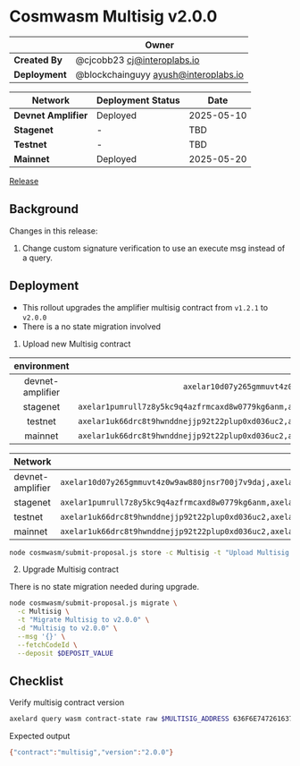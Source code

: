 # Cosmwasm Multisig v2.0.0

|                | **Owner**                              |
| -------------- | -------------------------------------- |
| **Created By** | @cjcobb23 <cj@interoplabs.io>          |
| **Deployment** | @blockchainguyy <ayush@interoplabs.io> |

| **Network**          | **Deployment Status** | **Date**   |
| -------------------- | --------------------- | ---------- |
| **Devnet Amplifier** | Deployed              | 2025-05-10 |
| **Stagenet**         | -                     | TBD        |
| **Testnet**          | -                     | TBD        |
| **Mainnet**          | Deployed              | 2025-05-20 |

[Release](https://github.com/axelarnetwork/axelar-amplifier/releases/tag/multisig-v1.2.1)

## Background

Changes in this release:

1. Change custom signature verification to use an execute msg instead of a query.

## Deployment

- This rollout upgrades the amplifier multisig contract from `v1.2.1` to `v2.0.0`
- There is a no state migration involved

1. Upload new Multisig contract

| environment | INIT_ADDRESSES    |  RUN_AS_ACCOUNT |
| :-----: | :---: | :---: |
| devnet-amplifier | `axelar10d07y265gmmuvt4z0w9aw880jnsr700j7v9daj,axelar1zlr7e5qf3sz7yf890rkh9tcnu87234k6k7ytd9`  | `axelar10d07y265gmmuvt4z0w9aw880jnsr700j7v9daj`   |
| stagenet | `axelar1pumrull7z8y5kc9q4azfrmcaxd8w0779kg6anm,axelar10d07y265gmmuvt4z0w9aw880jnsr700j7v9daj,axelar12qvsvse32cjyw60ztysd3v655aj5urqeup82ky`    | `axelar10d07y265gmmuvt4z0w9aw880jnsr700j7v9daj`   |
| testnet | `axelar1uk66drc8t9hwnddnejjp92t22plup0xd036uc2,axelar10d07y265gmmuvt4z0w9aw880jnsr700j7v9daj,axelar12f2qn005d4vl03ssjq07quz6cja72w5ukuchv7`   | `axelar10d07y265gmmuvt4z0w9aw880jnsr700j7v9daj`   |
| mainnet | `axelar1uk66drc8t9hwnddnejjp92t22plup0xd036uc2,axelar10d07y265gmmuvt4z0w9aw880jnsr700j7v9daj,axelar1nctnr9x0qexemeld5w7w752rmqdsqqv92dw9am`   | `axelar10d07y265gmmuvt4z0w9aw880jnsr700j7v9daj`   |

| Network          | `INIT_ADDRESSES`                                                                                                                            | `RUN_AS_ACCOUNT`                                | `DEPOSIT_VALUE` |
| ---------------- | ------------------------------------------------------------------------------------------------------------------------------------------- | ----------------------------------------------- | --------------- |
| devnet-amplifier | `axelar10d07y265gmmuvt4z0w9aw880jnsr700j7v9daj,axelar1zlr7e5qf3sz7yf890rkh9tcnu87234k6k7ytd9`                                               | `axelar10d07y265gmmuvt4z0w9aw880jnsr700j7v9daj` | `100000000`     |
| stagenet         | `axelar1pumrull7z8y5kc9q4azfrmcaxd8w0779kg6anm,axelar10d07y265gmmuvt4z0w9aw880jnsr700j7v9daj,axelar12qvsvse32cjyw60ztysd3v655aj5urqeup82ky` | `axelar10d07y265gmmuvt4z0w9aw880jnsr700j7v9daj` | `100000000`     |
| testnet          | `axelar1uk66drc8t9hwnddnejjp92t22plup0xd036uc2,axelar10d07y265gmmuvt4z0w9aw880jnsr700j7v9daj,axelar12f2qn005d4vl03ssjq07quz6cja72w5ukuchv7` | `axelar10d07y265gmmuvt4z0w9aw880jnsr700j7v9daj` | `2000000000`    |
| mainnet          | `axelar1uk66drc8t9hwnddnejjp92t22plup0xd036uc2,axelar10d07y265gmmuvt4z0w9aw880jnsr700j7v9daj,axelar1nctnr9x0qexemeld5w7w752rmqdsqqv92dw9am` | `axelar10d07y265gmmuvt4z0w9aw880jnsr700j7v9daj` | `2000000000`    |

```bash
node cosmwasm/submit-proposal.js store -c Multisig -t "Upload Multisig contract v2.0.0" -d "Upload Multisig contract v2.0.0" -r $RUN_AS_ACCOUNT --deposit $DEPOSIT_VALUE --instantiateAddresses $INIT_ADDRESSES --version 2.0.0
```

2. Upgrade Multisig contract

There is no state migration needed during upgrade.

```bash
node cosmwasm/submit-proposal.js migrate \
  -c Multisig \
  -t "Migrate Multisig to v2.0.0" \
  -d "Multisig to v2.0.0" \
  --msg '{}' \
  --fetchCodeId \
  --deposit $DEPOSIT_VALUE
```

## Checklist

Verify multisig contract version

```bash
axelard query wasm contract-state raw $MULTISIG_ADDRESS 636F6E74726163745F696E666F -o json | jq -r '.data' | base64 -d
```
Expected output

```bash
{"contract":"multisig","version":"2.0.0"}
```


